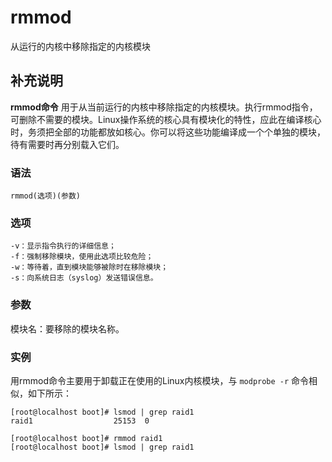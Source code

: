#  rmmod

从运行的内核中移除指定的内核模块

##  补充说明

**rmmod命令**
用于从当前运行的内核中移除指定的内核模块。执行rmmod指令，可删除不需要的模块。Linux操作系统的核心具有模块化的特性，应此在编译核心时，务须把全部的功能都放如核心。你可以将这些功能编译成一个个单独的模块，待有需要时再分别载入它们。

###  语法

    
    
    rmmod(选项)(参数)
    

###  选项

    
    
    -v：显示指令执行的详细信息；
    -f：强制移除模块，使用此选项比较危险；
    -w：等待着，直到模块能够被除时在移除模块；
    -s：向系统日志（syslog）发送错误信息。
    

###  参数

模块名：要移除的模块名称。

###  实例

用rmmod命令主要用于卸载正在使用的Linux内核模块，与 ` modprobe -r ` 命令相似，如下所示：

    
    
    [root@localhost boot]# lsmod | grep raid1
    raid1                  25153  0
    
    [root@localhost boot]# rmmod raid1
    [root@localhost boot]# lsmod | grep raid1
    

